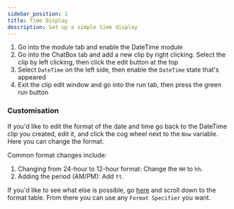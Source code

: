 ```yaml
---
sidebar_position: 1
title: Time Display
description: Set up a simple time display
---
```


1. Go into the module tab and enable the DateTime module
2. Go into the ChatBox tab and add a new clip by right clicking. Select the clip by left clicking, then click the edit button at the top
3. Select `DateTime` on the left side, then enable the `DateTime` state that's appeared
4. Exit the clip edit window and go into the run tab, then press the green run button

### Customisation
If you'd like to edit the format of the date and time go back to the DateTime clip you created, edit it, and click the cog wheel next to the `Now` variable. Here you can change the format.

Common format changes include:

1. Changing from 24-hour to 12-hour format: Change the `HH` to `hh`.
2. Adding the period (AM/PM): Add `tt`.

If you'd like to see what else is possible, go [here](https://learn.microsoft.com/en-us/dotnet/standard/base-types/custom-date-and-time-format-strings) and scroll down to the format table.
From there you can use any `Format Specifier` you want.
